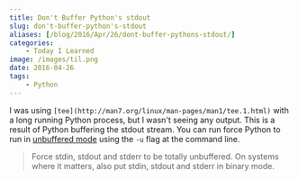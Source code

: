 ```yaml
---
title: Don't Buffer Python's stdout
slug: don't-buffer-python's-stdout
aliases: [/blog/2016/Apr/26/dont-buffer-pythons-stdout/]
categories:
    - Today I Learned
image: /images/til.png
date: 2016-04-26
tags:
    - Python
---
```


I was using `[tee](http://man7.org/linux/man-pages/man1/tee.1.html)` with a long running Python process, but I wasn't seeing any output. This is a result of Python buffering the stdout stream. You can run force Python to run in [unbuffered mode](https://docs.python.org/2/using/cmdline.html#cmdoption-u) using the `-u` flag at the command line.

> Force stdin, stdout and stderr to be totally unbuffered. On systems where it matters, also put stdin, stdout and stderr in binary mode.
